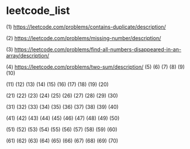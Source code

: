 # leetcode_list

(1) https://leetcode.com/problems/contains-duplicate/description/

(2) https://leetcode.com/problems/missing-number/description/

(3) https://leetcode.com/problems/find-all-numbers-disappeared-in-an-array/description/

(4) https://leetcode.com/problems/two-sum/description/
(5)
(6)
(7)
(8)
(9)
(10)

(11)
(12)
(13)
(14)
(15)
(16)
(17)
(18)
(19)
(20)

(21)
(22)
(23)
(24)
(25)
(26)
(27)
(28)
(29)
(30)

(31)
(32)
(33)
(34)
(35)
(36)
(37)
(38)
(39)
(40)

(41)
(42)
(43)
(44)
(45)
(46)
(47)
(48)
(49)
(50)

(51)
(52)
(53)
(54)
(55)
(56)
(57)
(58)
(59)
(60)

(61)
(62)
(63)
(64) 
(65)
(66) 
(67)
(68)
(69)
(70)

